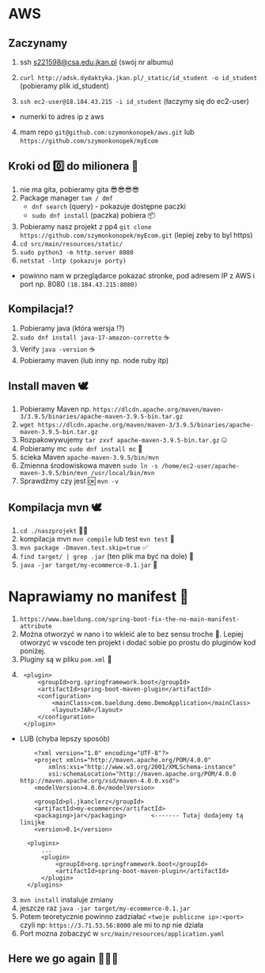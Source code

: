 # AWS
## Zaczynamy

1. ssh s221598@csa.edu.jkan.pl (swój nr albumu)

2. ``curl http://adsk.dydaktyka.jkan.pl/_static/id_student -o id_student`` (pobieramy plik id_student)
3. ``ssh ec2-user@18.184.43.215 -i id_student`` (łaczymy się do ec2-user)
* numerki to adres ip z aws
4. mam repo ``git@github.com:szymonkonopek/aws.git`` lub ``https://github.com/szymonkonopek/myEcom``

## Kroki od 0️⃣ do milionera 🤑

1. nie ma gita, pobieramy gita 😎😎😎😎
3. Package manager ``tam / dmf``
    * ``dnf search`` (query) - pokazuje dostępne paczki
    * ``sudo dnf install`` (paczka) pobiera 📦
3. Pobieramy nasz projekt z pp4 ``git clone https://github.com/szymonkonopek/myEcom.git`` (lepiej zeby to byl https)
4. ``cd src/main/resources/static/``
5. ``sudo python3 -m http.server 8080``
6. ``netstat -lntp (pokazuje porty)``
- powinno nam w przeglądarce pokazać stronke, pod adresem IP z AWS i port np. 8080 ``(18.184.43.215:8080)``


## Kompilacja⁉️
1. Pobieramy java (która wersja ⁉️)
2. ``sudo dnf install java-17-amazon-corretto`` ☕️
3. Verify ``java -version`` ☕️
4. Pobieramy maven (lub inny np. node ruby itp)

## Install maven 🕊️
1. Pobieramy Maven np. ``https://dlcdn.apache.org/maven/maven-3/3.9.5/binaries/apache-maven-3.9.5-bin.tar.gz``
2. ``wget https://dlcdn.apache.org/maven/maven-3/3.9.5/binaries/apache-maven-3.9.5-bin.tar.gz``
3. Rozpakowywujemy ``tar zxvf apache-maven-3.9.5-bin.tar.gz`` 🤐
4. Pobieramy mc ``sudo dnf install mc`` 🎤
5. ścieka Maven ``apache-maven-3.9.5/bin/mvn``
6. Zmienna środowiskowa maven ``sudo ln -s /home/ec2-user/apache-maven-3.9.5/bin/mvn /usr/local/bin/mvn``
7. Sprawdźmy czy jest 🆗 ``mvn -v``

## Kompilacja mvn 🕊️
1. ``cd ./naszprojekt`` 🧑‍🎨
2. kompilacja mvn ``mvn compile`` lub test ``mvn test`` 🧪
3. ``mvn package -Dmaven.test.skip=true`` ✅
4. ``find target/ | grep .jar`` (ten plik ma być na dole) 📁
5. ``java -jar target/my-ecommerce-0.1.jar`` 🫙

# Naprawiamy no manifest 📖
1. ``https://www.baeldung.com/spring-boot-fix-the-no-main-manifest-attribute``
2. Można otworzyć w nano i to wkleić ale to bez sensu troche 🤦. Lepiej otworzyć w vscode ten projekt i dodać sobie po prostu do pluginów kod poniżej.
2. Pluginy są w pliku ``pom.xml`` 🍑
2. ```
    <plugin>
        <groupId>org.springframework.boot</groupId>
        <artifactId>spring-boot-maven-plugin</artifactId>
        <configuration>
            <mainClass>com.baeldung.demo.DemoApplication</mainClass>
            <layout>JAR</layout>
        </configuration>
    </plugin>

* LUB (chyba lepszy sposób)

    ```
        <?xml version="1.0" encoding="UTF-8"?>
        <project xmlns="http://maven.apache.org/POM/4.0.0"
            xmlns:xsi="http://www.w3.org/2001/XMLSchema-instance"
            xsi:schemaLocation="http://maven.apache.org/POM/4.0.0 http://maven.apache.org/xsd/maven-4.0.0.xsd">
        <modelVersion>4.0.0</modelVersion>

        <groupId>pl.jkanclerz</groupId>
        <artifactId>my-ecommerce</artifactId>
        <packaging>jar</packaging>       <------- Tutaj dodajemy tą linijke
        <version>0.1</version>

    ```
        <plugins>
            ...
            <plugin>
                <groupId>org.springframework.boot</groupId>
                <artifactId>spring-boot-maven-plugin</artifactId>
            </plugin>
        </plugins>    

3. ``mvn install`` instaluje zmiany
4. jeszcze raz ``java -jar target/my-ecommerce-0.1.jar``
5. Potem teoretycznie powinno zadziałać ``<twoje publiczne ip>:<port>`` czyli np: ``https://3.71.53.56:8000`` ale mi to np nie działa
6. Port mozna zobaczyć w ``src/main/resources/application.yaml``

## Here we go again 🤷🏾‍♂️
